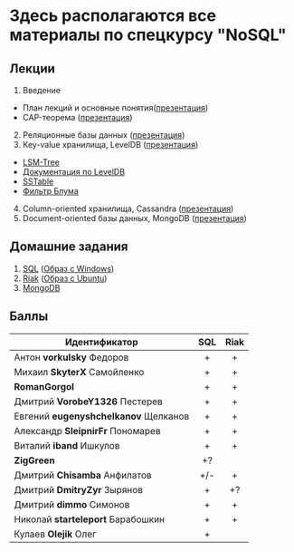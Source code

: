 # Здесь располагаются все материалы по спецкурсу "NoSQL"

## Лекции
1. Введение
 * План лекций и основные понятия([презентация](https://s3-eu-west-1.amazonaws.com/nosql-course/presentations/Введение.pdf))
 * CAP-теорема ([презентация](https://s3-eu-west-1.amazonaws.com/nosql-course/presentations/CAP.pdf))
2. Реляционные базы данных ([презентация](https://s3-eu-west-1.amazonaws.com/nosql-course/presentations/SQL.pdf))
3. Key-value хранилища, LevelDB ([презентация](https://s3-eu-west-1.amazonaws.com/nosql-course/presentations/levelDB.pdf))
 * [LSM-Tree](http://nosqlsummer.org/paper/lsm-tree)
 * [Документация по LevelDB](http://leveldb.googlecode.com/svn/trunk/doc/impl.html)
 * [SSTable](http://www.igvita.com/2012/02/06/sstable-and-log-structured-storage-leveldb/)
 * [Фильтр Блума](http://ru.wikipedia.org/wiki/Фильтр_Блума)
4. Column-oriented хранилища, Cassandra ([презентация](https://s3-eu-west-1.amazonaws.com/nosql-course/presentations/cassandra.pdf))
5. Document-oriented базы данных, MongoDB ([презентация](https://s3-eu-west-1.amazonaws.com/nosql-course/presentations/MongoDB.pdf))

## Домашние задания
1. [SQL](https://s3-eu-west-1.amazonaws.com/nosql-course/hw/SQL.pdf) ([Образ с Windows](https://drive.google.com/folderview?id=0BxzEa1Urn3HPOVBlMTMwME9FZ1k&usp=sharing))
2. [Riak](https://s3-eu-west-1.amazonaws.com/nosql-course/hw/Riak.pdf) ([Образ с Ubuntu](https://s3-eu-west-1.amazonaws.com/nosql-course/hw/Ubuntu+Server.ova))
3. [MongoDB](https://s3-eu-west-1.amazonaws.com/nosql-course/hw/MongoDB.pdf)

## Баллы
| Идентификатор                         | SQL | Riak |
|---------------------------------------|:---:|:----:|
| Антон **vorkulsky** Федоров           |  +  |   +  |
| Михаил **SkyterX** Самойленко         |  +  |   +  |
| **RomanGorgol**                       |  +  |   +  |
| Дмитрий **VorobeY1326** Пестерев      |  +  |   +  |
| Евгений **eugenyshchelkanov** Щелканов|  +  |   +  |
| Александр **SleipnirFr** Пономарев    |  +  |   +  |
| Виталий **iband** Ишкулов             |  +  |   +  |
| **ZigGreen**                          |  +? |      |
| Дмитрий **Chisamba** Анфилатов        | +/- |   +  |
| Дмитрий **DmitryZyr** Зырянов         |  +  |   +? |
| Дмитрий **dimmo** Симонов             |  +  |   +  |
| Николай **starteleport** Барабошкин   |  +  |   +  |
| Кулаев **Olejik** Олег                |  +  |      |
